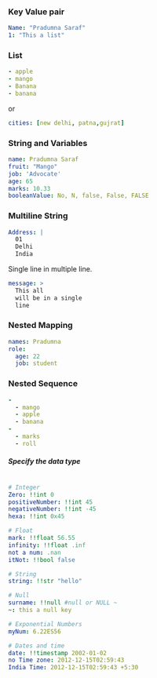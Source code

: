### Key Value pair

```yaml
Name: "Pradumna Saraf"
1: "This a list"
```

### List

```yaml
- apple
- mango
- Banana
- banana
```
or

```yaml
cities: [new delhi, patna,gujrat]
```

### String and Variables

```yaml
name: Pradumna Saraf
fruit: "Mango"
job: 'Advocate'
age: 65
marks: 10.33
booleanValue: No, N, false, False, FALSE 
```

### Multiline String

```yaml
Address: |
  01
  Delhi
  India
```
Single line in multiple line.

```yaml
message: >
  This all
  will be in a single
  line

```

### Nested Mapping

```yaml
names: Pradumna
role:
  age: 22
  job: student
```  

### Nested Sequence

```yaml
-
  - mango
  - apple
  - banana
-
  - marks
  - roll
```

##### Specify the data type

```yaml

# Integer
Zero: !!int 0
positiveNumber: !!int 45
negativeNumber: !!int -45
hexa: !!int 0x45

# Float
mark: !!float 56.55
infinity: !!float .inf
not a num: .nan
itNot: !!bool false

# String
string: !!str "hello"

# Null
surname: !!null #null or NULL ~ 
~: this a null key

# Exponential Numbers
myNum: 6.22ES56

# Dates and time
date: !!timestamp 2002-01-02
no Time zone: 2012-12-15T02:59:43
India Time: 2012-12-15T02:59:43 +5:30
```
